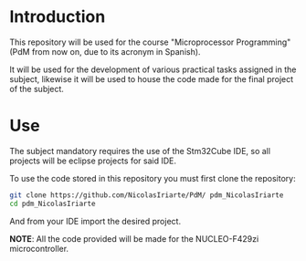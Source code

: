 # Introduction

This repository will be used for the course "Microprocessor Programming" (PdM from now on, due to its acronym in Spanish).

It will be used for the development of various practical tasks assigned in the subject, likewise it will be used to house the code made for the final project of the subject.

# Use

The subject mandatory requires the use of the Stm32Cube IDE, so all projects will be eclipse projects for said IDE.

To use the code stored in this repository you must first clone the repository:

```bash
git clone https://github.com/NicolasIriarte/PdM/ pdm_NicolasIriarte
cd pdm_NicolasIriarte
```

And from your IDE import the desired project.

**NOTE**: All the code provided will be made for the NUCLEO-F429zi microcontroller.
